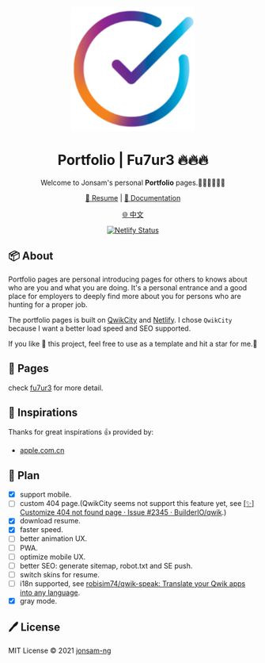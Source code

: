<br>
<p align="center">
<a href="https://portfolio.jonsam.site" target="_blank">
<img src="./logo.png" alt="portfolio" height="250" width="250"/>
</a>
<h1 align="center">Portfolio | Fu7ur3 🔥🔥🔥</h1>
</p>

<p align="center">
Welcome to Jonsam's personal <b>Portfolio</b> pages.🧑‍💻👩‍💻👨‍💻
</p>

<p align="center">
  <a href="https://portfolio.jonsam.site/resume/" target="_blank">🍁 Resume</a> | <a href="https://portfolio.jonsam.site" target="_blank">📖 Documentation</a>
</p>

<p align="center">
  <a href="./README_zh-CN.md">🌐 中文</a>
</p>

<p align="center">
  <a href="https://app.netlify.com/sites/aquamarine-meringue-336076/deploys" target="_blank"><img src="https://api.netlify.com/api/v1/badges/b8b6d187-189c-43d3-b7ef-67af7163da01/deploy-status" alt="Netlify Status"/></a>
</p>

## 📦 About

Portfolio pages are personal introducing pages for others to knows about who are you and what you are doing. It's a personal entrance and a good place for employers to deeply find more about you for persons who are hunting for a proper job.

The portfolio pages is built on [QwikCity](https://qwik.builder.io) and [Netlify](https://docs.netlify.com/edge-functions/overview/). I chose `QwikCity` because I want a better load speed and SEO supported.

If you like :sparkling_heart: this project, feel free to use as a template and hit a star for me.:pray:

## 🚀 Pages

check [fu7ur3](https://portfolio.jonsam.site/) for more detail.

## 🌟 Inspirations

Thanks for great inspirations :thumbsup: provided by:

- [apple.com.cn](https://www.apple.com.cn/)

## 📝 Plan

- [x] support mobile.
- [ ] custom 404 page.(QwikCity seems not support this feature yet, see [[✨] Customize 404 not found page · Issue #2345 · BuilderIO/qwik](https://github.com/BuilderIO/qwik/issues/2345).)
- [x] download resume.
- [x] faster speed.
- [ ] better animation UX.
- [ ] PWA.
- [ ] optimize mobile UX.
- [ ] better SEO: generate sitemap, robot.txt and SE push.
- [ ] switch skins for resume.
- [ ] i18n supported, see [robisim74/qwik-speak: Translate your Qwik apps into any language](https://github.com/robisim74/qwik-speak).
- [x] gray mode.

## 🖊️ License

MIT License © 2021 [jonsam-ng](https://github.com/jonsam-ng)
